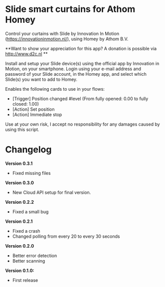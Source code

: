 # Slide smart curtains for Athom Homey

Control your curtains with Slide by Innovation In Motion (https://innovationinmotion.nl/), using Homey by Athom B.V.

**Want to show your appreciation for this app? A donation is possible via http://www.d2c.nl **

Install and setup your Slide device(s) using the official app by Innovation in Motion, on your smartphone. Login using your e-mail address and password of your Slide account, in the Homey app, and select which Slide(s) you want to add to Homey.

Enables the following cards to use in your flows:
- [Trigger] Position changed #level (From fully opened: 0.00 to fully closed: 1.00)
- [Action] Set position
- [Action] Immediate stop

Use at your own risk, I accept no responsibility for any damages caused by using this script.

# Changelog

**Version 0.3.1** 
- Fixed missing files

**Version 0.3.0**
- New Cloud API setup for final version.

**Version 0.2.2**
- Fixed a small bug

**Version 0.2.1**
- Fixed a crash
- Changed polling from every 20 to every 30 seconds

**Version 0.2.0**
- Better error detection
- Better scanning

**Version 0.1.0:**
- First release
